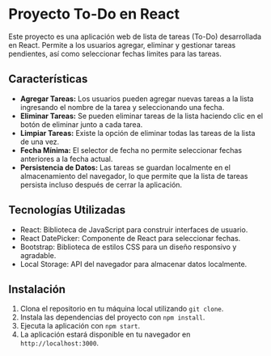 # Proyecto To-Do en React

Este proyecto es una aplicación web de lista de tareas (To-Do) desarrollada en React. Permite a los usuarios agregar, eliminar y gestionar tareas pendientes, así como seleccionar fechas limites para las tareas.

## Características

- **Agregar Tareas:** Los usuarios pueden agregar nuevas tareas a la lista ingresando el nombre de la tarea y seleccionando una fecha.
- **Eliminar Tareas:** Se pueden eliminar tareas de la lista haciendo clic en el botón de eliminar junto a cada tarea.
- **Limpiar Tareas:** Existe la opción de eliminar todas las tareas de la lista de una vez.
- **Fecha Mínima:** El selector de fecha no permite seleccionar fechas anteriores a la fecha actual.
- **Persistencia de Datos:** Las tareas se guardan localmente en el almacenamiento del navegador, lo que permite que la lista de tareas persista incluso después de cerrar la aplicación.

## Tecnologías Utilizadas

- React: Biblioteca de JavaScript para construir interfaces de usuario.
- React DatePicker: Componente de React para seleccionar fechas.
- Bootstrap: Biblioteca de estilos CSS para un diseño responsivo y agradable.
- Local Storage: API del navegador para almacenar datos localmente.

## Instalación

1. Clona el repositorio en tu máquina local utilizando `git clone`.
2. Instala las dependencias del proyecto con `npm install`.
3. Ejecuta la aplicación con `npm start`.
4. La aplicación estará disponible en tu navegador en `http://localhost:3000`.


